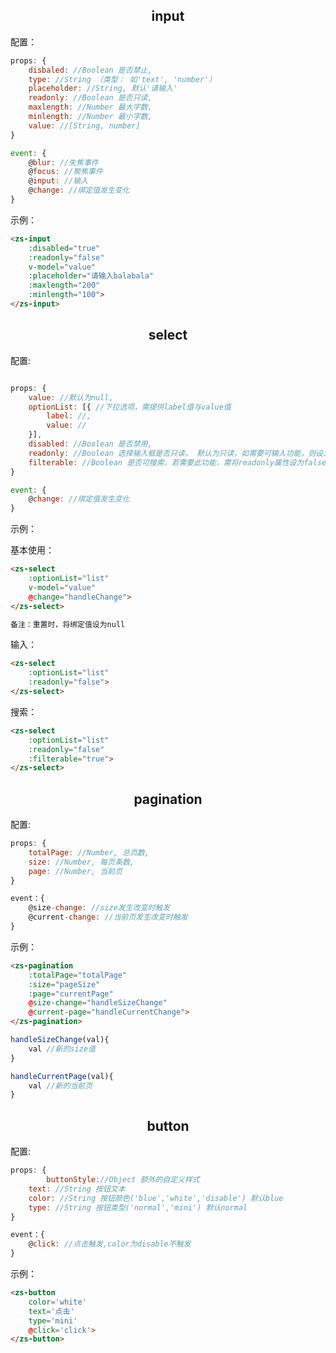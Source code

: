 ## <center>input

配置：

~~~javascript
props: {
	disbaled: //Boolean 是否禁止,
	type: //String （类型： 如'text', 'number'）
	placeholder: //String, 默认'请输入'
	readonly: //Boolean 是否只读,
	maxlength: //Number 最大字数,
	minlength: //Number 最小字数,
	value: //[String, number] 
} 

event: {
	@blur: //失焦事件
	@focus: //聚焦事件
	@input: //输入
	@change: //绑定值发生变化
}
~~~

示例：

~~~html
<zs-input
	:disabled="true"
	:readonly="false"
	v-model="value"
	:placeholder="请输入balabala"
	:maxlength="200"
	:minlength="100">
</zs-input>
~~~

## <center>select

配置:

~~~javascript

props: {
	value: //默认为null,
	optionList: [{ //下拉选项，需提供label值与value值
		label: //,
		value: //
	}],
	disabled: //Boolean 是否禁用,
	readonly: //Boolean 选择输入框是否只读， 默认为只读，如需要可输入功能，则设为false,
	filterable: //Boolean 是否可搜索，若需要此功能，需将readonly属性设为false
}

event: {
	@change: //绑定值发生变化
}
~~~

示例： 

基本使用：

~~~html
<zs-select
	:optionList="list"
	v-model="value"
	@change="handleChange">
</zs-select>

备注：重置时，将绑定值设为null
~~~

输入：

~~~html
<zs-select
	:optionList="list"
	:readonly="false">
</zs-select>
~~~

搜索：

~~~html
<zs-select
	:optionList="list"
	:readonly="false"
	:filterable="true">
</zs-select>
~~~


## <center>pagination

配置:

~~~javascript
props: {
	totalPage: //Number, 总页数,
	size: //Number, 每页条数,
	page: //Number, 当前页
}

event：{
	@size-change: //size发生改变时触发
	@current-change: //当前页发生改变时触发
}
~~~

示例：

~~~html
<zs-pagination
	:totalPage="totalPage"
	:size="pageSize"
	:page="currentPage"
	@size-change="handleSizeChange"
	@current-page="handleCurrentChange">
</zs-pagination>
~~~

~~~javascript
handleSizeChange(val){
	val //新的size值
}

handleCurrentPage(val){
	val //新的当前页
}
~~~

## <center>button

配置:

~~~javascript
props: {
        buttonStyle://Object 额外的自定义样式
	text: //String 按钮文本
	color: //String 按钮颜色('blue','white','disable') 默认blue
	type: //String 按钮类型('normal','mini') 默认normal
}

event：{
	@click: //点击触发,color为disable不触发
}
~~~

示例：

~~~html
<zs-button
    color='white'
    text='点击'
    type='mini'
    @click='click'>
</zs-button>
~~~
